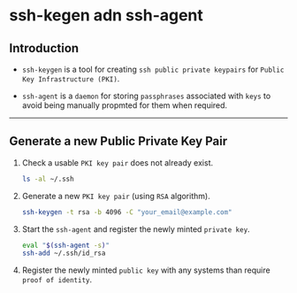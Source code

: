 # ssh-kegen adn ssh-agent

## Introduction

* `ssh-keygen` is a tool for creating `ssh public private keypairs` for `Public Key Infrastructure (PKI)`.

* `ssh-agent` is a `daemon` for storing `passphrases` associated with `keys` to avoid being manually propmted for them when required.

---

## Generate a new Public Private Key Pair

1. Check a usable `PKI key pair` does not already exist.

    ```bash
    ls -al ~/.ssh
    ```

2. Generate a new `PKI key pair` (using `RSA` algorithm).

    ```bash
    ssh-keygen -t rsa -b 4096 -C "your_email@example.com"
    ```

3. Start the `ssh-agent` and register the newly minted `private key`.

    ```bash
    eval "$(ssh-agent -s)"
    ssh-add ~/.ssh/id_rsa
    ```

4. Register the newly minted `public key` with any systems than require `proof of identity`.
